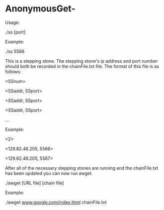 AnonymousGet-
=============
Usage:

./ss [port] 

Example:

./ss 5566

This is a stepping stone.  The stepping stone's ip address and port number should both be recorded in the chainFile.txt file. The format of this file is as follows:

  \<SSnum>
  
  \<SSaddr, SSport>
  
  \<SSaddr, SSport>
  
  \<SSaddr, SSport>
  
  \...

Example:

\<2>

\<129.82.46.205, 5566>

\<129.82.46.205, 5567>

After all of the necessary stepping stones are running and the chainFile.txt has been updated you can now run awget.

./awget [URL file] [chain file]

Example:

./awget www.google.com/index.html chainFile.txt
